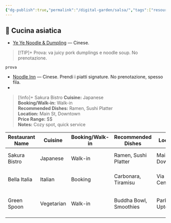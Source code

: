 ```yaml
---
{"dg-publish":true,"permalink":"/digital-garden/salsa/","tags":["resource"]}
---
```



## 🥢 Cucina asiatica

- [Ye Ye Noodle & Dumpling](https://www.google.com/maps/search/?api=1&query=Ye+Ye+Noodle+%26+Dumpling+Artillery+Passage+London) — Cinese. 
> [!TIP]+ Prova: va juicy pork dumplings e noodle soup. No prenotazione.

`prova`


- [Noodle Inn](https://www.google.com/maps/search/?api=1&query=Noodle+Inn+London) — Cinese. Prendi i piatti signature. No prenotazione, spesso fila. 
-
> [!info]+ Sakura Bistro
> **Cuisine:** Japanese  
> **Booking/Walk-in:** Walk-in  
> **Recommended Dishes:** Ramen, Sushi Platter  
> **Location:** Main St, Downtown  
> **Price Range:** $$  
> **Notes:** Cozy spot, quick service  


| Restaurant Name  | Cuisine   | Booking/Walk-in | Recommended Dishes     | Location          | Price Range | Notes                           |
|------------------|-----------|-----------------|------------------------|-------------------|-------------|----------------------------------|
| Sakura Bistro    | Japanese  | Walk-in         | Ramen, Sushi Platter   | Main St, Downtown | $$          | Cozy spot, quick service         |
| Bella Italia     | Italian   | Booking         | Carbonara, Tiramisu    | Via Roma, Center  | $$$         | Romantic atmosphere, great wine  |
| Green Spoon      | Vegetarian| Walk-in         | Buddha Bowl, Smoothies | Park Ave, Uptown  | $           | Vegan options, outdoor seating   |

